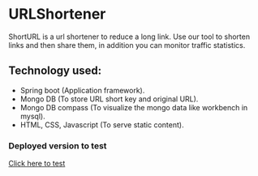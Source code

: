 # URLShortener
ShortURL is a url shortener to reduce a long link. Use our tool to shorten links and then share them, in addition you can monitor traffic statistics.
## Technology used:
* Spring boot (Application framework).
* Mongo DB (To store URL short key and original URL).
* Mongo DB compass (To visualize the mongo data like workbench in mysql).
* HTML, CSS, Javascript (To serve static content).

### Deployed version to test
[Click here to test](https://shortweburl.herokuapp.com/)
